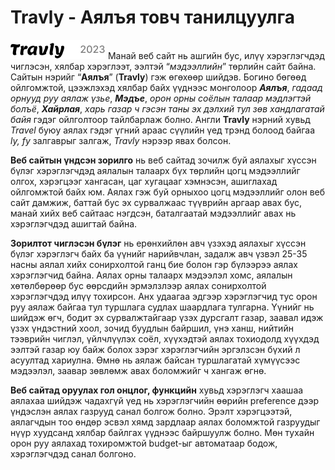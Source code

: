 # **Travly - Аялъя товч танилцуулга**
![logo](assets/Frame%2017.png)
  Манай веб сайт нь ашгийн бус, илүү хэрэглэгчдэд чиглэсэн, хялбар хэрэглээт, ээлтэй “_мэдээллийн_” төрлийн сайт байна. Сайтын нэрийг “**Аялъя**” (**Travly**) гэж өгөхөөр шийдэв. Богино бөгөөд ойлгомжтой, цээжлэхэд хялбар байх үүднээс монголоор _**Аялъя**_, _гадаад орнууд руу аялаж үзье_, _**Мэдъе**_, _орон орны соёлын талаар мэдлэгтэй болъё_, _**Хайрлая**_, _харь газар ч гэсэн таны эх дэлхий тул зөв хандлагатай байя_ гэдэг ойлголтоор тайлбарлаж болно. Англи **Travly** нэрний хувьд _Travel_ буюу аялах гэдэг үгний араас сүүлийн үед трэнд болоод байгаа _ly, fy_ залгаврыг залгаж, _Travly_ нэрээр явах болсон.
  
 **Веб сайтын үндсэн зорилго** нь веб сайтад зочилж буй аялахыг хүссэн бүлэг хэрэглэгчдэд аялалын талаарх бүх төрлийн цогц мэдээллийг олгох, хэрэгцээг хангасан, цаг хугацааг хэмнэсэн, ашиглахад ойлгомжтой байх юм. Аялах гэж буй орныхоо цогц мэдээллийг олон веб сайт дамжиж, баттай бус эх сурвалжаас түүврийн аргаар авах бус, манай хийх веб сайтаас нэгдсэн, баталгаатай мэдээллийг авах нь хэрэглэгчдэд ашигтай байна.
 
 **Зорилтот чиглэсэн бүлэг** нь ерөнхийлөн авч үзэхэд аялахыг хүссэн бүлэг хэрэглэгч байх ба үүнийг нарийвчлан, задалж авч үзвэл 25-35 насны аялал хийх сонирхолтой ганц бие болон гэр бүлээрээ аялах хэрэглэгчид байна. Аялах орны талаарх мэдээлэл хомс, аялалын хөтөлбөрөөр бус өөрсдийн эрмэлзлээр аялах сонирхолтой хэрэглэгчдэд илүү тохирсон. Анх удаагаа эдгээр хэрэглэгчид тус орон руу аялаж байгаа тул туршлага судлах шаардлага тулгарна. Үүнийг нь шийдэж өгч, бодит эх сурвалжтайгаар үзэх дурсгалт газар, заавал идэж үзэх үндэстний хоол, зочид буудлын байршил, үнэ ханш, нийтийн тээврийн чиглэл, үйлчлүүлэх соёл, хүүхэдтэй аялах тохиодолд хүүхдэд ээлтэй газар юу байж болох зэрэг хэрэглэгчийн эргэлзсэн бүхий л асуултад хариулна. Өмнө нь аялаж байсан туршлагатай хүмүүсээс мэдээлэл, заавар зөвлөмж авах боломжийг ч хангаж өгнө.

  **Веб сайтад оруулах гол онцлог, функцийн** хувьд хэрэглэгч хаашаа аялахаа шийдэж чадахгүй үед нь хэрэглэгчийн өөрийн preference дээр үндэслэн аялах газрууд санал болгож болно. Эрэлт хэрэгцээтэй, аялагчдын тоо өндөр эсвэл хямд зардлаар аялах боломжтой газруудыг нүүр хуудсанд хялбар байлгах үүднээс байршуулж болно. Мөн тухайн орон руу аялахад тохиромжтой budget-ыг автоматаар бодож, хэрэглэгчдэд санал болгоно.  
